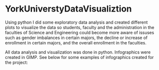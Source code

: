 # YorkUniverstyDataVisualiztion
Using python I did some exploratory data analysis and created different plots to visualize the data so students, faculty and the administration in the faculties of Science and Engineering could become more aware of issuses such as gender imbalances in certain majors, the decline or increase of enrollment in certain majors, and the overall enrollment in the faculties. 

All data analysis and visualization was done in python. Infographics were created in GIMP. See below for some examples of infographics created for the project:
